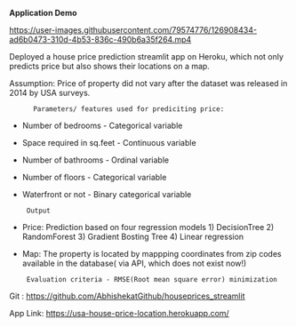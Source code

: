 **Application Demo**




https://user-images.githubusercontent.com/79574776/126908434-ad6b0473-310d-4b53-836c-490b6a35f264.mp4




Deployed a house price prediction streamlit app on Heroku, which not only predicts price but also shows their locations on a map. 

Assumption: Price of property did not vary after the dataset was released in 2014 by USA surveys.

          Parameters/ features used for prediciting price:

  * Number of bedrooms - Categorical variable
  * Space required in sq.feet - Continuous variable
  * Number of bathrooms  - Ordinal variable
  * Number of floors - Categorical variable
  * Waterfront or not - Binary categorical variable


         Output

* Price: Prediction based on four regression models 1) DecisionTree 2) RandomForest 3) Gradient Bosting Tree 4) Linear regression
* Map: The property is located by mappping coordinates from zip codes available in the database( via API, which does not exist now!)

       Evaluation criteria - RMSE(Root mean square error) minimization

Git : https://github.com/AbhishekatGithub/houseprices_streamlit


App Link: https://usa-house-price-location.herokuapp.com/
